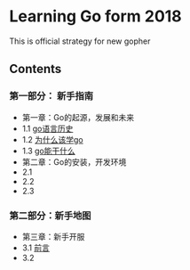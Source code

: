 # Learning Go form 2018
This is official strategy for new gopher

## Contents 

### 第一部分： 新手指南
- 第一章：Go的起源，发展和未来
 - 1.1 [go语言历史](1.1.md)
 - 1.2 [为什么该学go](1.2.md)
 - 1.3 [go能干什么](1.3.md)
- 第二章：Go的安装，开发环境
 - 2.1
 - 2.2
 - 2.3
 
### 第二部分：新手地图
- 第三章：新手开服
 - 3.1 [前言](3.1.md)
 - 3.2 [](3.2.md)


